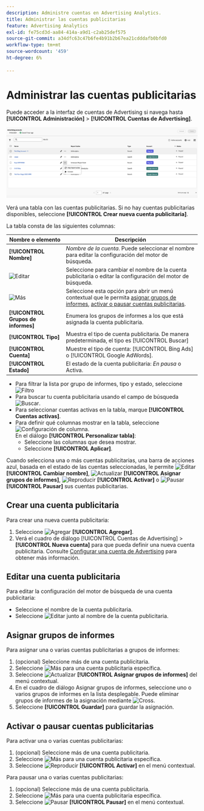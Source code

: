```yaml
---
description: Administre cuentas en Advertising Analytics.
title: Administrar las cuentas publicitarias
feature: Advertising Analytics
exl-id: fe75cd3d-aa84-414a-a9d1-c2ab25def575
source-git-commit: a34dfc63c47b6fe4b91b2b67ea21cdddafb0bfd0
workflow-type: tm+mt
source-wordcount: '459'
ht-degree: 6%

---
```


# Administrar las cuentas publicitarias

Puede acceder a la interfaz de cuentas de Advertising si navega hasta **[!UICONTROL Administración]** > **[!UICONTROL Cuentas de Advertising]**.

![Cuentas de Advertising](assets/manage-ad-accounts.png)

Verá una tabla con las cuentas publicitarias. Si no hay cuentas publicitarias disponibles, seleccione **[!UICONTROL Crear nueva cuenta publicitaria]**.

La tabla consta de las siguientes columnas:

| Nombre o elemento | Descripción |
|---|---|
| **[!UICONTROL Nombre]** | *Nombre de la cuenta*. Puede seleccionar el nombre para editar la configuración del motor de búsqueda. |
| ![Editar](https://spectrum.adobe.com/static/icons/workflow_18/Smock_Edit_18_N.svg) | Seleccione para cambiar el nombre de la cuenta publicitaria o editar la configuración del motor de búsqueda. |
| ![Más](https://spectrum.adobe.com/static/icons/workflow_18/Smock_More_18_N.svg) | Seleccione esta opción para abrir un menú contextual que le permita [asignar grupos de informes](#map-reporting-suites), [activar o pausar cuentas publicitarias](#activate-or-pause-advertising-accounts). |
| **[!UICONTROL Grupos de informes]** | Enumera los grupos de informes a los que está asignada la cuenta publicitaria. |
| **[!UICONTROL Tipo]** | Muestra el tipo de cuenta publicitaria. De manera predeterminada, el tipo es [!UICONTROL Buscar] |
| **[!UICONTROL Cuenta]** | Muestre el tipo de cuenta: [!UICONTROL Bing Ads] o [!UICONTROL Google AdWords]. |
| **[!UICONTROL Estado]** | El estado de la cuenta publicitaria: *En pausa* o Activa. |


- Para filtrar la lista por grupo de informes, tipo y estado, seleccione ![Filtro](https://spectrum.adobe.com/static/icons/workflow_18/Smock_Filter_18_N.svg)
- Para buscar tu cuenta publicitaria usando el campo de búsqueda ![Buscar](https://spectrum.adobe.com/static/icons/workflow_18/Smock_Search_18_N.svg).
- Para seleccionar cuentas activas en la tabla, marque **[!UICONTROL Cuentas activas]**.
- Para definir qué columnas mostrar en la tabla, seleccione ![Configuración de columna](https://spectrum.adobe.com/static/icons/workflow_18/Smock_ColumnSettings_18_N.svg). <br/>En el diálogo **[!UICONTROL Personalizar tabla]**:
   - Seleccione las columnas que desea mostrar.
   - Seleccione **[!UICONTROL Aplicar]**.

Cuando selecciona una o más cuentas publicitarias, una barra de acciones azul, basada en el estado de las cuentas seleccionadas, le permite ![Editar](https://spectrum.adobe.com/static/icons/workflow_18/Smock_Edit_18_N.svg) **[!UICONTROL Cambiar nombre]**, ![Actualizar](https://spectrum.adobe.com/static/icons/workflow_18/Smock_Refresh_18_N.svg) **[!UICONTROL Asignar grupos de informes]**, ![Reproducir](https://spectrum.adobe.com/static/icons/workflow_18/Smock_Play_18_N.svg) **[!UICONTROL Activar]** o ![Pausar](https://spectrum.adobe.com/static/icons/workflow_18/Smock_Pause_18_N.svg) **[!UICONTROL Pausar]** sus cuentas publicitarias.

## Crear una cuenta publicitaria

Para crear una nueva cuenta publicitaria:

1. Seleccione ![Agregar](https://spectrum.adobe.com/static/icons/workflow_18/Smock_AddCircle_18_N.svg) **[!UICONTROL Agregar]**.
1. Verá el cuadro de diálogo [!UICONTROL Cuentas de Advertising] > **[!UICONTROL Nueva cuenta]** para que pueda definir una nueva cuenta publicitaria. Consulte [Configurar una cuenta de Advertising](aa-create-ad-account.md) para obtener más información.


## Editar una cuenta publicitaria

Para editar la configuración del motor de búsqueda de una cuenta publicitaria:

- Seleccione el nombre de la cuenta publicitaria.
- Seleccione ![Editar](https://spectrum.adobe.com/static/icons/workflow_18/Smock_Edit_18_N.svg) junto al nombre de la cuenta publicitaria.

## Asignar grupos de informes

Para asignar una o varias cuentas publicitarias a grupos de informes:

1. (opcional) Seleccione más de una cuenta publicitaria.
1. Seleccione ![Más](https://spectrum.adobe.com/static/icons/workflow_18/Smock_More_18_N.svg) para una cuenta publicitaria específica.
1. Seleccione ![Actualizar](https://spectrum.adobe.com/static/icons/workflow_18/Smock_Refresh_18_N.svg) **[!UICONTROL Asignar grupos de informes]** del menú contextual.
1. En el cuadro de diálogo Asignar grupos de informes, seleccione uno o varios grupos de informes en la lista desplegable. Puede eliminar grupos de informes de la asignación mediante ![Cross](https://spectrum.adobe.com/static/icons/ui_18/CrossSize400.svg).
1. Seleccione **[!UICONTROL Guardar]** para guardar la asignación.


## Activar o pausar cuentas publicitarias

Para activar una o varias cuentas publicitarias:

1. (opcional) Seleccione más de una cuenta publicitaria.
1. Seleccione ![Más](https://spectrum.adobe.com/static/icons/workflow_18/Smock_More_18_N.svg) para una cuenta publicitaria específica.
1. Seleccione ![Reproducir](https://spectrum.adobe.com/static/icons/workflow_18/Smock_Play_18_N.svg) **[!UICONTROL Activar]** en el menú contextual.

Para pausar una o varias cuentas publicitarias:

1. (opcional) Seleccione más de una cuenta publicitaria.
1. Seleccione ![Más](https://spectrum.adobe.com/static/icons/workflow_18/Smock_More_18_N.svg) para una cuenta publicitaria específica.
1. Seleccione ![Pausar](https://spectrum.adobe.com/static/icons/workflow_18/Smock_Pause_18_N.svg) **[!UICONTROL Pausar]** en el menú contextual.


